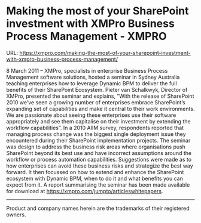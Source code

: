 # Making the most of your SharePoint investment with XMPro Business Process Management - XMPRO

URL: https://xmpro.com/making-the-most-of-your-sharepoint-investment-with-xmpro-business-process-management/

8 March 2011 – XMPro, specialists in enterprise Business Process Management software solutions, hosted a seminar in Sydney Australia teaching enterprises how to leverage Dynamic BPM to deliver the full benefits of their SharePoint Ecosystem.
Pieter van Schalkwyk, Director of XMPro, presented the seminar and explains, ”With the release of SharePoint 2010 we’ve seen a growing number of enterprises embrace SharePoint’s expanding set of capabilities and make it central to their work environments. We are passionate about seeing these enterprises use their software appropriately and see them capitalise on their investment by extending the workflow capabilities”.
In a 2010 AIIM survey, respondents reported that managing process change was the biggest single deployment issue they encountered during their SharePoint implementation projects. The seminar was design to address the business risk areas where organisations push SharePoint beyond its best use and have incorrect assumptions around the workflow or process automation capabilities. Suggestions were made as to how enterprises can avoid these business risks and strategize the best way forward. It then focussed on how to extend and enhance the SharePoint ecosystem with Dynamic BPM, when to do it and what benefits you can expect from it. A report summarising the seminar has been made available for download at https://xmpro.com/jumpto/articleswhitepapers.
* * *
Product and company names herein are the trademarks of their registered owners.